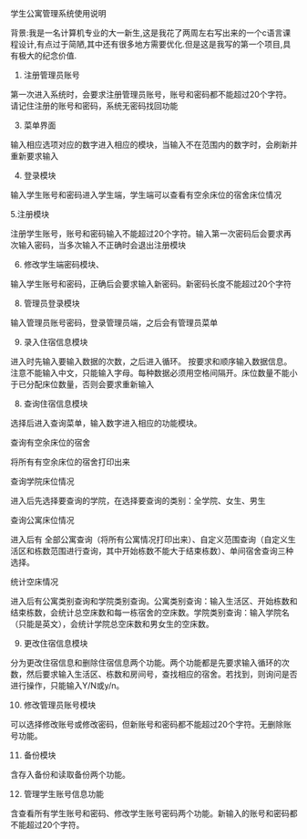 学生公寓管理系统使用说明

背景:我是一名计算机专业的大一新生,这是我花了两周左右写出来的一个c语言课程设计,有点过于简陋,其中还有很多地方需要优化.但是这是我写的第一个项目,具有极大的纪念价值.

1.	注册管理员账号
   
第一次进入系统时，会要求注册管理员账号，账号和密码都不能超过20个字符。
请记住注册的账号和密码，系统无密码找回功能
 
3.	菜单界面
 
输入相应选项对应的数字进入相应的模块，当输入不在范围内的数字时，会刷新并重新要求输入

4.	登录模块

输入学生账号和密码进入学生端，学生端可以查看有空余床位的宿舍床位情况
 
 
5.注册模块

注册学生账号，账号和密码输入不能超过20个字符。输入第一次密码后会要求再次输入密码，当多次输入不正确时会退出注册模块

6.	修改学生端密码模块、

输入学生账号和密码，正确后会要求输入新密码。新密码长度不能超过20个字符

8.	管理员登录模块

输入管理员账号密码，登录管理员端，之后会有管理员菜单
 
9.	录入住宿信息模块

进入时先输入要输入数据的次数，之后进入循环。
按要求和顺序输入数据信息。注意不能输入中文，只能输入字母。每种数据必须用空格间隔开。床位数量不能小于已分配床位数量，否则会要求重新输入

8.	查询住宿信息模块
 
选择后进入查询菜单，输入数字进入相应的功能模块。

查询有空余床位的宿舍

将所有有空余床位的宿舍打印出来

查询学院床位情况

进入后先选择要查询的学院，在选择要查询的类别：全学院、女生、男生

查询公寓床位情况

进入后有 全部公寓查询（将所有公寓情况打印出来）、自定义范围查询（自定义生活区和栋数范围进行查询，其中开始栋数不能大于结束栋数）、单间宿舍查询三种选择。

统计空床情况

进入后有公寓类别查询和学院类别查询。公寓类别查询：输入生活区、开始栋数和结束栋数，会统计总空床数和每一栋宿舍的空床数。学院类别查询：输入学院名（只能是英文），会统计学院总空床数和男女生的空床数。

9.	更改住宿信息模块

分为更改住宿信息和删除住宿信息两个功能。两个功能都是先要求输入循环的次数，然后要求输入生活区、栋数和房间号，查找相应的宿舍。若找到，则询问是否进行操作，只能输入Y/N或y/n。

10.	修改管理员账号模块

可以选择修改账号或修改密码，但新账号和密码都不能超过20个字符。无删除账号功能。

11.	备份模块

含存入备份和读取备份两个功能。

12.	管理学生账号信息功能

含查看所有学生账号和密码、修改学生账号密码两个功能。新输入的账号和密码都不能超过20个字符。
